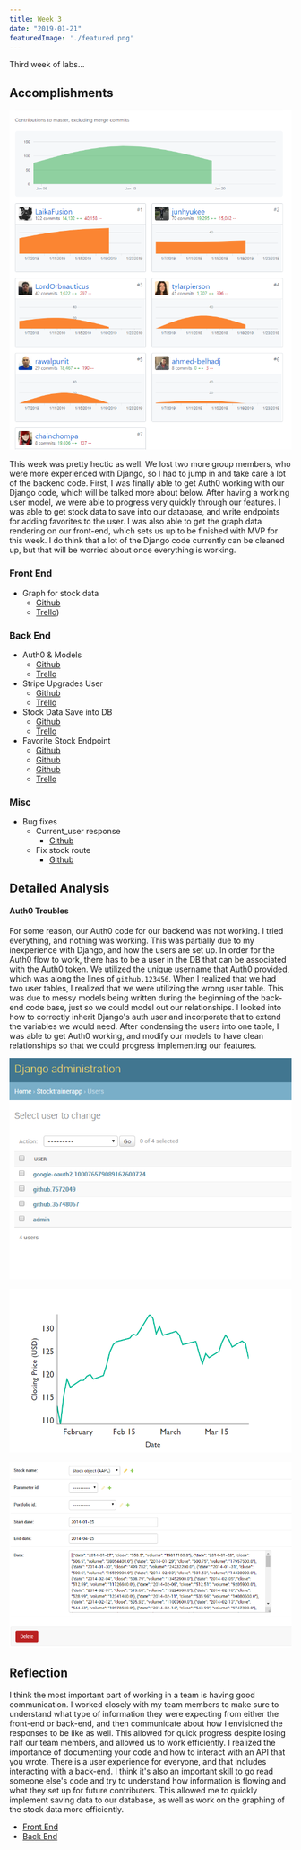 ```yaml
---
title: Week 3
date: "2019-01-21"
featuredImage: './featured.png'
---
```


Third week of labs...

<!-- end -->

## Accomplishments

![Github](github.png)

This week was pretty hectic as well. We lost two more group members, who were more experienced with Django, so I had to jump in and take care a lot of the backend code. First, I was finally able to get Auth0 working with our Django code, which will be talked more about below. After having a working user model, we were able to progress very quickly through our features. I was able to get stock data to save into our database, and write endpoints for adding favorites to the user. I was also able to get the graph data rendering on our front-end, which sets us up to be finished with MVP for this week. I do think that a lot of the Django code currently can be cleaned up, but that will be worried about once everything is working.

### Front End
- Graph for stock data
    - [Github](https://github.com/Lambda-School-Labs/labs9-stock-trainer/pull/73)
    - [Trello](https://trello.com/c/MiR9Ariw/116-graphs-render-stock-data))

### Back End
- Auth0 & Models
    - [Github](https://github.com/Lambda-School-Labs/labs9-stock-trainer/pull/60)
    - [Trello](https://trello.com/c/x8qbJg3p/79-connecting-auth0-front-and-back-end)
- Stripe Upgrades User
    - [Github](https://github.com/Lambda-School-Labs/labs9-stock-trainer/pull/63)
    - [Trello](https://trello.com/c/oPMSeOQb/92-stripe-flow-for-toggling-free-paid-user)
- Stock Data Save into DB
    - [Github](https://github.com/Lambda-School-Labs/labs9-stock-trainer/pull/65)
    - [Trello](https://trello.com/c/GMfXiSUi/102-get-data-in-db)
- Favorite Stock Endpoint
    - [Github](https://github.com/Lambda-School-Labs/labs9-stock-trainer/pull/67)
    - [Github](https://github.com/Lambda-School-Labs/labs9-stock-trainer/pull/69)
    - [Github](https://github.com/Lambda-School-Labs/labs9-stock-trainer/pull/71)
    - [Trello](https://trello.com/c/J9SRizkH/86-add-favorites-to-backend-link-to-user-account-and-write-an-endpoint)


### Misc
- Bug fixes
    - Current_user response
      - [Github](https://github.com/Lambda-School-Labs/labs9-stock-trainer/pull/61)
    - Fix stock route
      - [Github](https://github.com/Lambda-School-Labs/labs9-stock-trainer/pull/70)


## Detailed Analysis

#### Auth0 Troubles

For some reason, our Auth0 code for our backend was not working. I tried everything, and nothing was working. This was partially due to my inexperience with Django, and how the users are set up. In order for the Auth0 flow to work, there has to be a user in the DB that can be associated with the Auth0 token. We utilized the unique username that Auth0 provided, which was along the lines of `github.123456`. When I realized that we had two user tables, I realized that we were utilizing the wrong user table. This was due to messy models being written during the beginning of the back-end code base, just so we could model out our relationships. I looked into how to correctly inherit Django's auth user and incorporate that to extend the variables we would need. After condensing the users into one table, I was able to get Auth0 working, and modify our models to have clean relationships so that we could progress implementing our features. 


![Auth0](auth0.png)

![Graph](graph.png)

![Stock Data](stockdata.png)

## Reflection

I think the most important part of working in a team is having good communication. I worked closely with my team members to make sure to understand what type of information they were expecting from either the front-end or back-end, and then communicate about how I envisioned the responses to be like as well. This allowed for quick progress despite losing half our team members, and allowed us to work efficiently. I realized the importance of documenting your code and how to interact with an API that you wrote. There is a user experience for everyone, and that includes interacting with a back-end. I think it's also an important skill to go read someone else's code and try to understand how information is flowing and what they set up for future contributers. This allowed me to quickly implement saving data to our database, as well as work on the graphing of the stock data more efficiently.

- [Front End](https://stock-trainer.netlify.com/)
- [Back End](https://backend-stock-trainer.herokuapp.com/api/)
